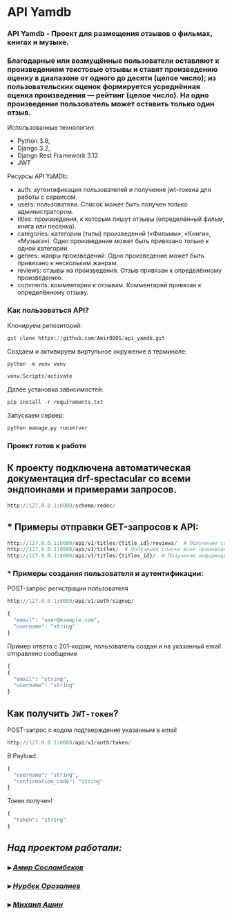 # API Yamdb
### API Yamdb - Проект для размещения отзывов о фильмах, книгах и музыке. 
### Благодарные или возмущённые пользователи оставляют к произведениям текстовые отзывы и ставят произведению оценку в диапазоне от одного до десяти (целое число); из пользовательских оценок формируется усреднённая оценка произведения — рейтинг (целое число). На одно произведение пользователь может оставить только один отзыв.

Использованные технологии:
- Python 3.9,
- Django 3.2,
- Django Rest Framework 3.12
- JWT

Ресурсы API YaMDb:
- auth: аутентификация пользователей и получение jwt-токена для работы с сервисом.
- users: пользователи. Список может быть получен только администратором. 
- titles: произведения, к которым пишут отзывы (определённый фильм, книга или песенка).
- categories: категории (типы) произведений («Фильмы», «Книги», «Музыка»). Одно произведение может быть привязано только к одной категории.
- genres: жанры произведений. Одно произведение может быть привязано к нескольким жанрам.
- reviews: отзывы на произведения. Отзыв привязан к определённому произведению.
- comments: комментарии к отзывам. Комментарий привязан к определённому отзыву.

### Как пользоваться API?
Клонируем репозиторий:
```python
git clone https://github.com/Amir800S/api_yamdb.git
```
Создаем и активируем виртульное окружение в терминале:
```python
python -m venv venv
```
```python
venv/Scripts/activate
```
Далее установка зависимостей:
```python
pip install -r requirements.txt
```
Запускаем сервер:
```python
python manage.py runserver
```
### Проект готов к работе
## К проекту подключена автоматическая документация drf-spectacular со всеми эндпоинами и примерами запросов.
```python
http://127.0.0.1:8000/schema/redoc/
```
## * Примеры отправки GET-запросов к API:
```python
http://127.0.0.1:8000/api/v1/titles/{title_id}/reviews/  # Получение списка всех отзывов
http://127.0.0.1:8000/api/v1/titles/  # Получение списка всех произведений
http://127.0.0.1:8000/api/v1/titles/{titles_id}/  # Получение информации о произведении
```
### * Примеры создания пользователя и аутентификации: 
POST-запрос регистрации пользователя
```python
http://127.0.0.1:8000/api/v1/auth/signup/
```
```python
{
  "email": "user@example.com",
  "username": "string"
}
```
Пример ответа с 201-кодом, пользователь создан и на указанный email отправлено сообщение
```python
{
{
  "email": "string",
  "username": "string"
}
```
## Как получить `JWT-токен`?
POST-запрос с кодом подтверждения указанным в email
```python
http://127.0.0.1:8000/api/v1/auth/token/
```
В Payload:
```python
{
  "username": "string",
  "confirmation_code": "string"
}
```
Токен получен! 
```python
{
  "token": "string"
}
```
## ***Над проектом работали:***
### ⫸ [*Амир Сосламбеков*](https://github.com/Amir800S) 
### ⫸ [*Нурбек Орозалиев*](https://github.com/Nurbek878) 
### ⫸ [*Михаил Ашин* ](https://github.com/MichaelAshin)